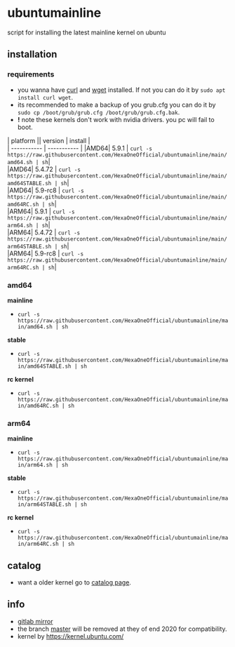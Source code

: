 # ubuntumainline
script for installing the latest mainline kernel on ubuntu 

## installation

### requirements

- you wanna have [curl](https://curl.haxx.se/) and [wget](https://www.gnu.org/software/wget/) installed. If not you can do it by `sudo apt install curl wget`.
- its recommended to make a backup of you grub.cfg you can do it by `sudo cp /boot/grub/grub.cfg /boot/grub/grub.cfg.bak`.
- **!** note these kernels don't work with nvidia drivers. you pc will fail to boot.



| platform         || version         | install      |      
| -----------  | ----------- | 
|AMD64| 5.9.1       | `curl -s https://raw.githubusercontent.com/HexaOneOfficial/ubuntumainline/main/amd64.sh | sh`|  
|AMD64| 5.4.72     | `curl -s https://raw.githubusercontent.com/HexaOneOfficial/ubuntumainline/main/amd64STABLE.sh | sh`|    
|AMD64| 5.9-rc8       | `curl -s https://raw.githubusercontent.com/HexaOneOfficial/ubuntumainline/main/amd64RC.sh | sh`|  
|ARM64| 5.9.1       | `curl -s https://raw.githubusercontent.com/HexaOneOfficial/ubuntumainline/main/arm64.sh | sh`|  
|ARM64| 5.4.72     | `curl -s https://raw.githubusercontent.com/HexaOneOfficial/ubuntumainline/main/arm64STABLE.sh | sh`|    
|ARM64| 5.9-rc8       | `curl -s https://raw.githubusercontent.com/HexaOneOfficial/ubuntumainline/main/arm64RC.sh | sh`|  



### amd64

**mainline**

- `curl -s https://raw.githubusercontent.com/HexaOneOfficial/ubuntumainline/main/amd64.sh | sh`

**stable**

- `curl -s https://raw.githubusercontent.com/HexaOneOfficial/ubuntumainline/main/amd64STABLE.sh | sh`

**rc kernel**

- `curl -s https://raw.githubusercontent.com/HexaOneOfficial/ubuntumainline/main/amd64RC.sh | sh`

### arm64

**mainline**

- `curl -s https://raw.githubusercontent.com/HexaOneOfficial/ubuntumainline/main/arm64.sh | sh`

**stable**

- `curl -s https://raw.githubusercontent.com/HexaOneOfficial/ubuntumainline/main/arm64STABLE.sh | sh`

**rc kernel**

- `curl -s https://raw.githubusercontent.com/HexaOneOfficial/ubuntumainline/main/arm64RC.sh | sh`

## catalog

- want a older kernel go to [catalog page](catalog/README.md).

## info

- [gitlab mirror](https://gitlab.com/HexaOneOfficial/ubuntumainline)
- the branch [master](https://github.com/HexaOneOfficial/ubuntumainline/tree/master) will be removed at they of end 2020 for compatibility.
- kernel by https://kernel.ubuntu.com/
